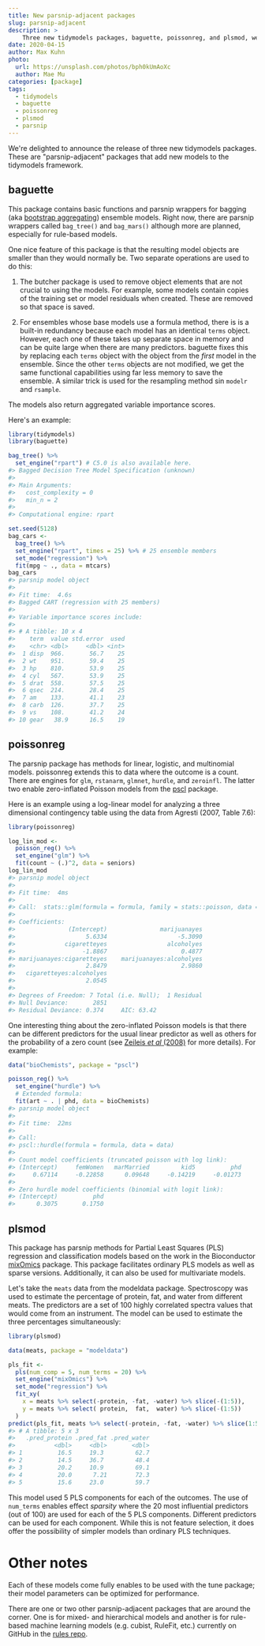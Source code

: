 ```yaml
---
title: New parsnip-adjacent packages
slug: parsnip-adjacent
description: >
    Three new tidymodels packages, baguette, poissonreg, and plsmod, were just released on CRAN.
date: 2020-04-15
author: Max Kuhn
photo:
  url: https://unsplash.com/photos/bph0kUmAoXc
  author: Mae Mu
categories: [package]
tags:
  - tidymodels
  - baguette
  - poissonreg
  - plsmod
  - parsnip
---
```




We're delighted to announce the release of three new tidymodels packages. These are "parsnip-adjacent" packages that add new models to the tidymodels framework. 

## baguette 

This package contains basic functions and parsnip wrappers for bagging (aka [bootstrap aggregating](https://scholar.google.com/scholar?hl=en&as_sdt=0%2C7&q=bagging+predictors+breiman+1996&oq=Bagging+predictors+)) ensemble models. Right now, there are parsnip wrappers called `bag_tree()` and `bag_mars()` although more are planned, especially for rule-based models. 

One nice feature of this package is that the resulting model objects are smaller than they would normally be. Two separate operations are used to do this: 

 1. The butcher package is used to remove object elements that are not crucial to using the models. For example, some models contain copies of the training set or model residuals when created. These are removed so that space is saved. 

 2. For ensembles whose base models use a formula method, there is is a built-in redundancy because each model has an identical `terms` object. However, each one of these takes up separate space in memory and can be quite large when there are many predictors. baguette fixes this by replacing each `terms` object with the object from the _first_ model in the ensemble. Since the other `terms` objects are not modified, we get the same functional capabilities using far less memory to save the ensemble. A similar trick is used for the resampling method sin `modelr` and `rsample`. 

The models also return aggregated variable importance scores. 

Here's an example: 


```r
library(tidymodels)
library(baguette)

bag_tree() %>% 
  set_engine("rpart") # C5.0 is also available here. 
#> Bagged Decision Tree Model Specification (unknown)
#> 
#> Main Arguments:
#>   cost_complexity = 0
#>   min_n = 2
#> 
#> Computational engine: rpart

set.seed(5128)
bag_cars <- 
  bag_tree() %>% 
  set_engine("rpart", times = 25) %>% # 25 ensemble members 
  set_mode("regression") %>% 
  fit(mpg ~ ., data = mtcars)
bag_cars
#> parsnip model object
#> 
#> Fit time:  4.6s 
#> Bagged CART (regression with 25 members)
#> 
#> Variable importance scores include:
#> 
#> # A tibble: 10 x 4
#>    term  value std.error  used
#>    <chr> <dbl>     <dbl> <int>
#>  1 disp  966.       56.7    25
#>  2 wt    951.       59.4    25
#>  3 hp    810.       53.9    25
#>  4 cyl   567.       53.9    25
#>  5 drat  558.       57.5    25
#>  6 qsec  214.       28.4    25
#>  7 am    133.       41.1    23
#>  8 carb  126.       37.7    25
#>  9 vs    108.       41.2    24
#> 10 gear   38.9      16.5    19
```

## poissonreg

The parsnip package has methods for linear, logistic, and multinomial models. poissonreg extends this to data where the outcome is a count. There are engines for `glm`, `rstanarm`, `glmnet`, `hurdle`, and `zeroinfl`. The latter two enable zero-inflated Poisson models from the [pscl](https://github.com/atahk/pscl) package. 

Here is an example using a log-linear model for analyzing a three dimensional contingency table using the data from Agresti (2007, Table 7.6):


```r
library(poissonreg)

log_lin_mod <-
  poisson_reg() %>%
  set_engine("glm") %>%
  fit(count ~ (.)^2, data = seniors)
log_lin_mod
#> parsnip model object
#> 
#> Fit time:  4ms 
#> 
#> Call:  stats::glm(formula = formula, family = stats::poisson, data = data)
#> 
#> Coefficients:
#>               (Intercept)               marijuanayes  
#>                    5.6334                    -5.3090  
#>              cigaretteyes                 alcoholyes  
#>                   -1.8867                     0.4877  
#> marijuanayes:cigaretteyes    marijuanayes:alcoholyes  
#>                    2.8479                     2.9860  
#>   cigaretteyes:alcoholyes  
#>                    2.0545  
#> 
#> Degrees of Freedom: 7 Total (i.e. Null);  1 Residual
#> Null Deviance:	    2851 
#> Residual Deviance: 0.374 	AIC: 63.42
```

One interesting thing about the zero-inflated Poisson models is that there can be different predictors for the usual linear predictor as well as others for the probability of a zero count (see [Zeileis _et al_ (2008)](https://www.jstatsoft.org/article/view/v027i08/) for more details). For example: 


```r
data("bioChemists", package = "pscl")

poisson_reg() %>%
  set_engine("hurdle") %>%
  # Extended formula:
  fit(art ~ . | phd, data = bioChemists)
#> parsnip model object
#> 
#> Fit time:  22ms 
#> 
#> Call:
#> pscl::hurdle(formula = formula, data = data)
#> 
#> Count model coefficients (truncated poisson with log link):
#> (Intercept)     femWomen   marMarried         kid5          phd         ment  
#>     0.67114     -0.22858      0.09648     -0.14219     -0.01273      0.01875  
#> 
#> Zero hurdle model coefficients (binomial with logit link):
#> (Intercept)          phd  
#>      0.3075       0.1750
```

## plsmod

This package has parsnip methods for Partial Least Squares (PLS) regression and classification models based on the work in the Bioconductor [mixOmics](https://bioconductor.org/packages/release/bioc/html/mixOmics.html) package. This package facilitates ordinary PLS models as well as sparse versions. Additionally, it can also be used for multivariate models. 

Let's take the `meats` data from the modeldata package. Spectroscopy was used to estimate the percentage of protein, fat, and water from different meats. The predictors are a set of 100 highly correlated spectra values that would come from an instrument. The model can be used to estimate the three percentages simultaneously: 


```r
library(plsmod)

data(meats, package = "modeldata")

pls_fit <- 
  pls(num_comp = 5, num_terms = 20) %>% 
  set_engine("mixOmics") %>% 
  set_mode("regression") %>% 
  fit_xy(
    x = meats %>% select(-protein, -fat, -water) %>% slice(-(1:5)),
    y = meats %>% select( protein,  fat,  water) %>% slice(-(1:5))
  )
predict(pls_fit, meats %>% select(-protein, -fat, -water) %>% slice(1:5))
#> # A tibble: 5 x 3
#>   .pred_protein .pred_fat .pred_water
#>           <dbl>     <dbl>       <dbl>
#> 1          16.5     19.3         62.7
#> 2          14.5     36.7         48.4
#> 3          20.2     10.9         69.1
#> 4          20.0      7.21        72.3
#> 5          15.6     23.0         59.7
```

This model used 5 PLS components for each of the outcomes. The use of `num_terms` enables effect _sparsity_ where the 20 most influential predictors (out of 100) are used for each of the 5 PLS components. Different predictors can be used for each component. While this is not feature selection, it does offer the possibility of simpler models than ordinary PLS techniques.

# Other notes

Each of these models come fully enables to be used with the tune package; their model parameters can be optimized for performance. 

There are one or two other parsnip-adjacent packages that are around the corner. One is for mixed- and hierarchical models and another is for rule-based machine learning models (e.g. cubist, RuleFit, etc.) currently on GitHub in the [rules repo](https://github.com/tidymodels/rules). 
